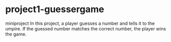 # project1-guessergame
miniproject
In this project, a player guesses a number and tells it to the umpire. If the guessed number matches the correct number, the player wins the game.
